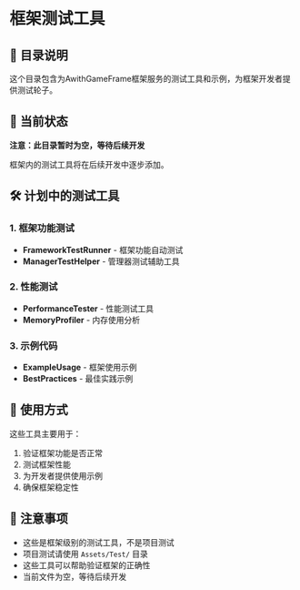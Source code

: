 # 框架测试工具

## 📁 目录说明

这个目录包含为AwithGameFrame框架服务的测试工具和示例，为框架开发者提供测试轮子。

## 🚧 当前状态

**注意：此目录暂时为空，等待后续开发**

框架内的测试工具将在后续开发中逐步添加。

## 🛠️ 计划中的测试工具

### 1. 框架功能测试
- **FrameworkTestRunner** - 框架功能自动测试
- **ManagerTestHelper** - 管理器测试辅助工具

### 2. 性能测试
- **PerformanceTester** - 性能测试工具
- **MemoryProfiler** - 内存使用分析

### 3. 示例代码
- **ExampleUsage** - 框架使用示例
- **BestPractices** - 最佳实践示例

## 🎯 使用方式

这些工具主要用于：
1. 验证框架功能是否正常
2. 测试框架性能
3. 为开发者提供使用示例
4. 确保框架稳定性

## 📝 注意事项

- 这些是框架级别的测试工具，不是项目测试
- 项目测试请使用 `Assets/Test/` 目录
- 这些工具可以帮助验证框架的正确性
- 当前文件为空，等待后续开发
